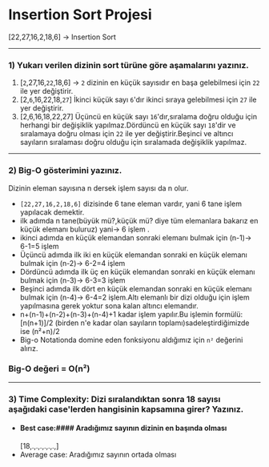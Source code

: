 # Insertion Sort Projesi
[22,27,16,2,18,6] -> Insertion Sort
***
### 1) Yukarı verilen dizinin sort türüne göre aşamalarını yazınız.
1. [````2````,27,16,```22```,18,6] -> ```2``` dizinin en küçük sayısıdır en başa gelebilmesi için ```22``` ile yer değiştirir.
2. [2,```6```,16,22,18,```27```] İkinci küçük sayı ```6```'dır ikinci sıraya gelebilmesi için ```27``` ile yer değiştirir.
3. [2,6,16,18,22,27] Üçüncü en küçük sayı ```16```'dır,sıralama doğru olduğu için herhangi bir değişiklik yapılmaz.Dördüncü en küçük sayı ```18```'dir ve sıralamaya doğru olması için ```22``` ile yer değiştirir.Beşinci ve altıncı sayıların sıralaması doğru olduğu için sıralamada değişiklik yapılmaz.
***
### 2) Big-O gösterimini yazınız.
 Dizinin eleman sayısına n dersek işlem sayısı da n olur.<br>
- ```[22,27,16,2,18,6]``` dizisinde 6 tane eleman vardır, yani 6 tane işlem yapılacak demektir.
- ilk adımda n tane(büyük mü?,küçük mü? diye tüm elemanlara bakarız en küçük elemanı buluruz) yani-> 6 işlem .
- ikinci adımda en küçük elemandan sonraki elemanı bulmak için (n-1)-> 6-1=5 işlem
- Üçüncü adımda ilk iki en küçük elemandan sonraki en küçük elemanı bulmak için  (n-2)-> 6-2=4 işlem
- Dördüncü adımda ilk üç en küçük elemandan sonraki en küçük elemanı bulmak için (n-3)-> 6-3=3 işlem
- Beşinci adımda ilk dört en küçük elemandan sonraki en küçük elemanı bulmak için (n-4)-> 6-4=2 işlem.Altı elemanlı bir dizi olduğu için işlem yapılmasına gerek yoktur sona kalan altıncı elemandır.
- n+(n-1)+(n-2)+(n-3)+(n-4)+1 kadar işlem yapılır.Bu işlemin formülü:[n(n+1)]/2 (birden n'e kadar olan sayıların toplamı)sadeleştirdiğimizde ise (n²+n)/2
- Big-o Notationda domine eden fonksiyonu aldığımız için ````n²```` değerini alırız.
### Big-O değeri = O(n²)
***
### 3) Time Complexity: Dizi sıralandıktan sonra 18 sayısı aşağıdaki case'lerden hangisinin kapsamına girer? Yazınız.
- #### Best case:#### Aradığımız sayının dizinin en başında olması<br>
  [18,.,.,.,.,.,.,]
- Average case: Aradığımız sayının ortada olması

